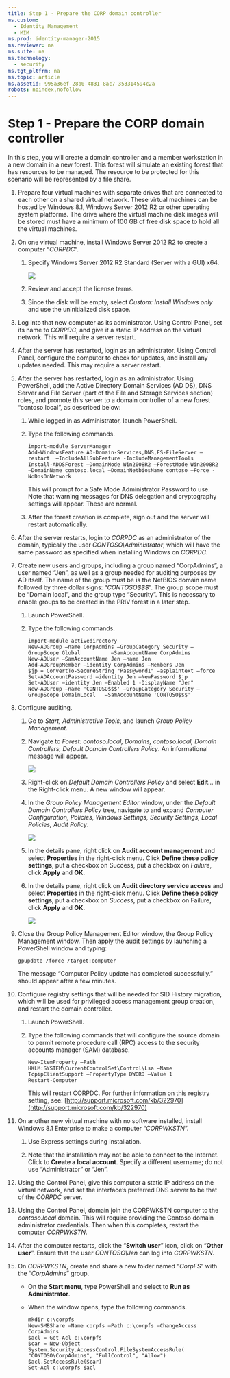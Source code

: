 ```yaml
---
title: Step 1 - Prepare the CORP domain controller
ms.custom:
  - Identity Management
  - MIM
ms.prod: identity-manager-2015
ms.reviewer: na
ms.suite: na
ms.technology:
  - security
ms.tgt_pltfrm: na
ms.topic: article
ms.assetid: 995a36ef-28b0-4831-8ac7-353314594c2a
robots: noindex,nofollow
---
```

# Step 1 - Prepare the CORP domain controller
In this step, you will create a domain controller and a member workstation in a new domain in a new forest. This forest will simulate an existing forest that has resources to be managed.  The resource to be protected for this scenario will be represented by a file share.

1.  Prepare four virtual machines with separate drives that are connected to each other on a shared virtual network.  These virtual machines can be hosted by Windows 8.1, Windows Server 2012 R2 or other operating system platforms. The drive where the virtual machine disk images will be stored must have a minimum of 100 GB of free disk space to hold all the virtual machines.

2.  On one virtual machine, install Windows Server 2012 R2 to create a computer “*CORPDC*”.

    1.  Specify Windows Server 2012 R2 Standard (Server with a GUI) x64.

        ![](./media/PAM_GS_Select_WS2012.png)

    2.  Review and accept the license terms.

    3.  Since the disk will be empty, select *Custom: Install Windows only* and use the uninitialized disk space.

3.  Log into that new computer as its administrator.  Using Control Panel, set its name to *CORPDC*, and give it a static IP address on the virtual network.  This will require a server restart.

4.  After the server has restarted, login as an administrator. Using Control Panel, configure the computer to check for updates, and install any updates needed.  This may require a server restart.

5.  After the server has restarted, login as an administrator. Using PowerShell, add the Active Directory Domain Services (AD DS), DNS Server and File Server (part of the File and Storage Services section) roles, and promote this server to a domain controller of a new forest “contoso.local”, as described below:

    1.  While logged in as Administrator, launch PowerShell.

    2.  Type the following commands.

        ```
        import-module ServerManager
        Add-WindowsFeature AD-Domain-Services,DNS,FS-FileServer –restart  –IncludeAllSubFeature -IncludeManagementTools
        Install-ADDSForest –DomainMode Win2008R2 –ForestMode Win2008R2 –DomainName contoso.local –DomainNetbiosName contoso –Force -NoDnsOnNetwork
        ```
        This will prompt for a Safe Mode Administrator Password to use.  Note that warning messages for DNS delegation and cryptography settings will appear.  These are normal.

    3.  After the forest creation is complete, sign out and the server will restart automatically.

6.  After the server restarts, login to *CORPDC* as an administrator of the domain, typically the user *CONTOSO\Administrator*, which will have the same password as specified when installing Windows on *CORPDC*.

7.  Create new users and groups, including a group named “CorpAdmins”, a user named “Jen”, as well as a group needed for auditing purposes by AD itself. The name of the group must be is the NetBIOS domain name followed by three dollar signs: “*CONTOSO$$$*”.  The group scope must be “Domain local”, and the group type “Security”.  This is necessary to enable groups to be created in the PRIV forest in a later step.

    1.  Launch PowerShell.

    2.  Type the following commands.

        ```
        import-module activedirectory
        New-ADGroup –name CorpAdmins –GroupCategory Security –GroupScope Global          –SamAccountName CorpAdmins
        New-ADUser –SamAccountName Jen –name Jen
        Add-ADGroupMember –identity CorpAdmins –Members Jen
        $jp = ConvertTo-SecureString "Pass@word1" –asplaintext –force
        Set-ADAccountPassword –identity Jen –NewPassword $jp
        Set-ADUser –identity Jen –Enabled 1 -DisplayName "Jen"
        New-ADGroup –name 'CONTOSO$$$' –GroupCategory Security –GroupScope DomainLocal   –SamAccountName 'CONTOSO$$$'
        ```

8.  Configure auditing.

    1.  Go to *Start, Administrative Tools*, and launch *Group Policy Management*.

    2.  Navigate to *Forest: contoso.local, Domains, contoso.local, Domain Controllers, Default Domain Controllers Policy*. An informational message will appear.

        ![](./media/PAM_GS_GroupPolicyManagement.png)

    3.  Right-click on *Default Domain Controllers Policy* and select **Edit**... in the Right-click menu.  A new window will appear.

    4.  In the *Group Policy Management Editor* window, under the *Default Domain Controllers Policy* tree, navigate to and expand *Computer Configuration, Policies, Windows Settings, Security Settings, Local Policies, Audit Policy*.

        ![](./media/PAM_GS_Group_Policy_Management_Editor.png)

    5.  In the details pane, right click on **Audit account management** and select **Properties** in the right-click menu. Click **Define these policy settings**, put a checkbox on Success, put a checkbox on *Failure*, click **Apply** and **OK**.

    6.  In the details pane, right click on **Audit directory service access** and select **Properties** in the right-click menu. Click **Define these policy settings**, put a checkbox on *Success*, put a checkbox on Failure, click **Apply** and **OK**.

        ![](./media/PAM_GS_Group_Policy_Management_Editor2.png)

9. Close the Group Policy Management Editor window, the Group Policy Management window. Then apply the audit settings by launching a PowerShell window and typing:

    ```
    gpupdate /force /target:computer
    ```
    The message “Computer Policy update has completed successfully.” should appear after a few minutes.

10. Configure registry settings that will be needed for SID History migration, which will be used for privileged access management group creation, and restart the domain controller.

    1.  Launch PowerShell.

    2.  Type the following commands that will configure the source domain to permit remote procedure call (RPC) access to the security accounts manager (SAM) database.

        ```
        New-ItemProperty –Path HKLM:SYSTEM\CurrentControlSet\Control\Lsa –Name TcpipClientSupport –PropertyType DWORD –Value 1
        Restart-Computer
        ```
        This will restart CORPDC.  For further information on this registry setting, see: [http://support.microsoft.com/kb/322970](http://support.microsoft.com/kb/322970)

11. On another new virtual machine with no software installed, install Windows 8.1 Enterprise to make a computer “*CORPWKSTN*”.

    1.  Use Express settings during installation.

    2.  Note that the installation may not be able to connect to the Internet. Click to **Create a local account**.  Specify a different username; do not use “Administrator” or “Jen”.

12. Using the Control Panel, give this computer a static IP address on the virtual network, and set the interface’s preferred DNS server to be that of the *CORPDC* server.

13. Using the Control Panel, domain join the CORPWKSTN computer to the *contoso.local* domain.  This will require providing the Contoso domain administrator credentials.   Then when this completes, restart the computer *CORPWKSTN*.

14. After the computer restarts, click the “**Switch user**” icon, click on “**Other user**”. Ensure that the user *CONTOSO\Jen* can log into *CORPWKSTN*.

15. On *CORPWKSTN*, create and share a new folder named “*CorpFS*” with the “*CorpAdmins*” group.

    -   On the **Start menu**, type PowerShell and select to **Run as Administrator**.

    -   When the window opens, type the following commands.

        ```
        mkdir c:\corpfs
        New-SMBShare –Name corpfs –Path c:\corpfs –ChangeAccess CorpAdmins
        $acl = Get-Acl c:\corpfs
        $car = New-Object System.Security.AccessControl.FileSystemAccessRule( "CONTOSO\CorpAdmins", "FullControl", "Allow")
        $acl.SetAccessRule($car)
        Set-Acl c:\corpfs $acl
        ```
